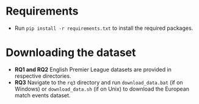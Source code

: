 # Requirements

- Run `pip install -r requirements.txt` to install the required packages.

# Downloading the dataset

- **RQ1 and RQ2** English Premier League datasets are provided in respective directories.
- **RQ3** Navigate to the `rq3` directory and run `download_data.bat` (if on Windows) or `download_data.sh` (if on Unix) to download the European match events dataset.
